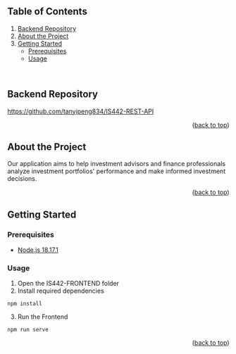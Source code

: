 ## Table of Contents
<ol>
    <li>
        <a href="#backend-repository">Backend Repository</a>
    </li>
    <li>
        <a href="#about-the-project">About the Project</a>
    </li>
    <li>
        <a href="#getting-started">Getting Started</a>
        <ul>
            <li>
                <a href="#prerequisites">Prerequisites</a>
            </li>
            <li>
                <a href="#usage">Usage</a>
            </li>
        </ul>
    </li>
</ol>
<br/>

## Backend Repository
https://github.com/tanyipeng834/IS442-REST-API

<p align="right">(<a href="#table-of-contents">back to top</a>)</p>

## About the Project
<p>
    Our application aims to help investment advisors and finance professionals analyze investment portfolios' performance and make informed investment decisions.
</p>
<p align="right">(<a href="#table-of-contents">back to top</a>)</p>


## Getting Started

### Prerequisites
<ul>
    <li>
        <a href="https://nodejs.org/en">Node.js 18.17.1</a>
    </li>
</ul>

### Usage

1. Open the IS442-FRONTEND folder
2. Install required dependencies

```
npm install
```
3. Run the Frontend

```
npm run serve
```

<p align="right">(<a href="#table-of-contents">back to top</a>)</p>